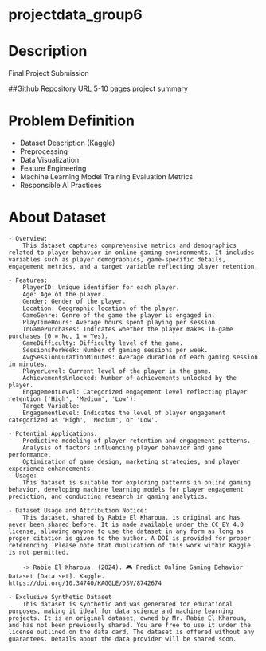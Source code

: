 # projectdata_group6

# Description

Final Project Submission

##Github Repository URL
5-10 pages project summary

# Problem Definition

- Dataset Description (Kaggle)
- Preprocessing
- Data Visualization
- Feature Engineering
- Machine Learning Model Training  Evaluation Metrics
- Responsible AI Practices

# About Dataset

    - Overview:
        This dataset captures comprehensive metrics and demographics related to player behavior in online gaming environments. It includes variables such as player demographics, game-specific details, engagement metrics, and a target variable reflecting player retention.

    - Features:
        PlayerID: Unique identifier for each player.
        Age: Age of the player.
        Gender: Gender of the player.
        Location: Geographic location of the player.
        GameGenre: Genre of the game the player is engaged in.
        PlayTimeHours: Average hours spent playing per session.
        InGamePurchases: Indicates whether the player makes in-game purchases (0 = No, 1 = Yes).
        GameDifficulty: Difficulty level of the game.
        SessionsPerWeek: Number of gaming sessions per week.
        AvgSessionDurationMinutes: Average duration of each gaming session in minutes.
        PlayerLevel: Current level of the player in the game.
        AchievementsUnlocked: Number of achievements unlocked by the player.
        EngagementLevel: Categorized engagement level reflecting player retention ('High', 'Medium', 'Low').
        Target Variable:
        EngagementLevel: Indicates the level of player engagement categorized as 'High', 'Medium', or 'Low'.

    - Potential Applications:
        Predictive modeling of player retention and engagement patterns.
        Analysis of factors influencing player behavior and game performance.
        Optimization of game design, marketing strategies, and player experience enhancements.
    - Usage:
        This dataset is suitable for exploring patterns in online gaming behavior, developing machine learning models for player engagement prediction, and conducting research in gaming analytics.

    - Dataset Usage and Attribution Notice:
        This dataset, shared by Rabie El Kharoua, is original and has never been shared before. It is made available under the CC BY 4.0 license, allowing anyone to use the dataset in any form as long as proper citation is given to the author. A DOI is provided for proper referencing. Please note that duplication of this work within Kaggle is not permitted.

        -> Rabie El Kharoua. (2024). 🎮 Predict Online Gaming Behavior Dataset [Data set]. Kaggle. https://doi.org/10.34740/KAGGLE/DSV/8742674

    - Exclusive Synthetic Dataset
        This dataset is synthetic and was generated for educational purposes, making it ideal for data science and machine learning projects. It is an original dataset, owned by Mr. Rabie El Kharoua, and has not been previously shared. You are free to use it under the license outlined on the data card. The dataset is offered without any guarantees. Details about the data provider will be shared soon.